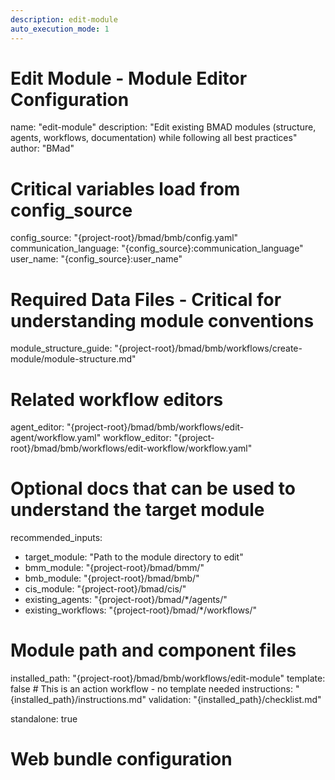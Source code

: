 ```yaml
---
description: edit-module
auto_execution_mode: 1
---
```


# Edit Module - Module Editor Configuration
name: "edit-module"
description: "Edit existing BMAD modules (structure, agents, workflows, documentation) while following all best practices"
author: "BMad"

# Critical variables load from config_source
config_source: "{project-root}/bmad/bmb/config.yaml"
communication_language: "{config_source}:communication_language"
user_name: "{config_source}:user_name"

# Required Data Files - Critical for understanding module conventions
module_structure_guide: "{project-root}/bmad/bmb/workflows/create-module/module-structure.md"

# Related workflow editors
agent_editor: "{project-root}/bmad/bmb/workflows/edit-agent/workflow.yaml"
workflow_editor: "{project-root}/bmad/bmb/workflows/edit-workflow/workflow.yaml"

# Optional docs that can be used to understand the target module
recommended_inputs:
  - target_module: "Path to the module directory to edit"
  - bmm_module: "{project-root}/bmad/bmm/"
  - bmb_module: "{project-root}/bmad/bmb/"
  - cis_module: "{project-root}/bmad/cis/"
  - existing_agents: "{project-root}/bmad/*/agents/"
  - existing_workflows: "{project-root}/bmad/*/workflows/"

# Module path and component files
installed_path: "{project-root}/bmad/bmb/workflows/edit-module"
template: false # This is an action workflow - no template needed
instructions: "{installed_path}/instructions.md"
validation: "{installed_path}/checklist.md"

standalone: true

# Web bundle configuration